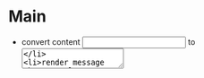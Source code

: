 # Main

- convert content <input> to <textarea>
- render message when user logs in/out
- post category
- only logged in users can create/comment on post - maybe
- down/upvote option - only logged in users
- sorting option for posts on homepage
- search functionality
- replace netlify identity to allow user profiles or extend netlify identity to allow such features
- allow image uploads on comments

# Currently working on / Planned next feature

# Completed

- add reply feature ✅
- color icon ✅
- Content Card: add total comments, add date created/updated, add who created post ✅
- comment sorting option ✅
- use localstorage to check if person visited app or not, if so then don't show modal to let them know about the state of the project ✅
- edit option for logged in users ✅
- delete option for logged in users ✅
- animation between page transitions ✅

# Notes:

- <Post /> (sends POST request) to create a new post and <Form> (sends PUT request) will update the forum data, like the comments field.
- <Content /> allows authenciated users to update/delete their posts.
- <Nav> and <Content> navigate users, like '/'->'/post' or '/post' -> '/'

# Implementation Considertion
